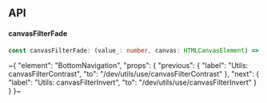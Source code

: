 

## API

#### canvasFilterFade

```ts
const canvasFilterFade: (value_: number, canvas: HTMLCanvasElement) => HTMLCanvasElement;
```


~{
  "element": "BottomNavigation",
  "props": {
    "previous": {
      "label": "Utils: canvasFilterContrast",
      "to": "/dev/utils/use/canvasFilterContrast"
    },
    "next": {
      "label": "Utils: canvasFilterInvert",
      "to": "/dev/utils/use/canvasFilterInvert"
    }
  }
}~
